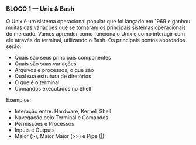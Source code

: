 ### BLOCO 1 — Unix & Bash

O Unix é um sistema operacional popular que foi lançado em 1969 e ganhou muitas das variações que se tornaram os principais sistemas operacionais do mercado. Vamos aprender como funciona o Unix e como interagir com ele através do terminal, utilizando o Bash.
Os principais pontos abordados serão:
- Quais são seus principais componentes
- Quais são suas variações
- Arquivos e processos, o que são
- Qual sua estrutura de diretórios
- O que é o terminal
- Comandos executados no Shell


Exemplos:	
- Interação entre: Hardware, Kernel, Shell
- Navegação pelo Terminal e Comandos
- Permissões e Processos
- Inputs e Outputs
- Maior (>), Maior Maior (>>) e Pipe (|)
